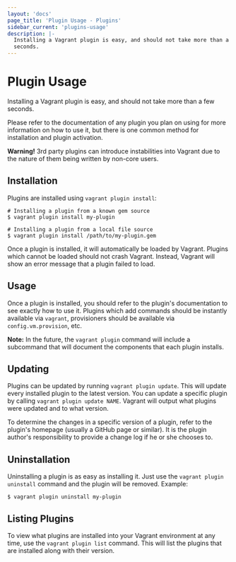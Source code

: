 ```yaml
---
layout: 'docs'
page_title: 'Plugin Usage - Plugins'
sidebar_current: 'plugins-usage'
description: |-
  Installing a Vagrant plugin is easy, and should not take more than a few
  seconds.
---
```


# Plugin Usage

Installing a Vagrant plugin is easy, and should not take more than a few seconds.

Please refer to the documentation of any plugin you plan on using for
more information on how to use it, but there is one common method for
installation and plugin activation.

<div class="alert alert-warning">
  <strong>Warning!</strong> 3rd party plugins can introduce instabilities
  into Vagrant due to the nature of them being written by non-core users.
</div>

## Installation

Plugins are installed using `vagrant plugin install`:

```shell
# Installing a plugin from a known gem source
$ vagrant plugin install my-plugin

# Installing a plugin from a local file source
$ vagrant plugin install /path/to/my-plugin.gem
```

Once a plugin is installed, it will automatically be loaded by Vagrant.
Plugins which cannot be loaded should not crash Vagrant. Instead,
Vagrant will show an error message that a plugin failed to load.

## Usage

Once a plugin is installed, you should refer to the plugin's documentation
to see exactly how to use it. Plugins which add commands should be instantly
available via `vagrant`, provisioners should be available via
`config.vm.provision`, etc.

**Note:** In the future, the `vagrant plugin` command will include a
subcommand that will document the components that each plugin installs.

## Updating

Plugins can be updated by running `vagrant plugin update`. This will
update every installed plugin to the latest version. You can update a
specific plugin by calling `vagrant plugin update NAME`. Vagrant will
output what plugins were updated and to what version.

To determine the changes in a specific version of a plugin, refer to
the plugin's homepage (usually a GitHub page or similar). It is the
plugin author's responsibility to provide a change log if he or she
chooses to.

## Uninstallation

Uninstalling a plugin is as easy as installing it. Just use the
`vagrant plugin uninstall` command and the plugin will be removed. Example:

```shell
$ vagrant plugin uninstall my-plugin
```

## Listing Plugins

To view what plugins are installed into your Vagrant environment at
any time, use the `vagrant plugin list` command. This will list the plugins
that are installed along with their version.

